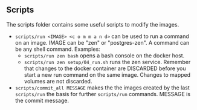 Scripts
-------

The scripts folder contains some useful scripts to modify the images.

- `scripts/run <IMAGE> <c o m m a n d>` can be used to run a command on an image. IMAGE can be "zen" or "postgres-zen". A command can be any shell command. Examples:
  - `scripts/run zen bash` opens a bash console on the docker host.
  - `scripts/run zen setup/04_run.sh` runs the zen service.
  Remember that changes to the docker container are DISCARDED before you start a new run command on the same image. Changes to mapped volumes are not discarded.
- `scripts/commit_all MESSAGE` makes the the images created by the last `scripts/run` the basis for further `scripts/run` commands. MESSAGE is the commit message.


